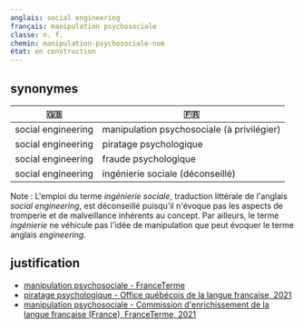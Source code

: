 ```yaml
---
anglais: social engineering
français: manipulation psychosociale
classe: n. f.
chemin: manipulation-psychosociale-nom
état: en construction
---
```

## synonymes

🇬🇧 | 🇫🇷
---|---
social engineering|manipulation psychosociale (à privilégier)
social engineering|piratage psychologique
social engineering|fraude psychologique
social engineering|ingénierie sociale (déconseillé)

Note : L'emploi du terme _ingénierie sociale_, traduction littérale de l'anglais _social engineering_, est déconseillé puisqu'il n'évoque pas les aspects de tromperie et de malveillance inhérents au concept. Par ailleurs, le terme _ingénierie_ ne véhicule pas l'idée de manipulation que peut évoquer le terme anglais _engineering_.

## justification

- [manipulation psychosociale - FranceTerme](https://www.culture.fr/franceterme/terme/JURI81)
- [piratage psychologique - Office québécois de la langue française, 2021](https://vitrinelinguistique.oqlf.gouv.qc.ca/fiche-gdt/fiche/8349717/piratage-psychologique)
- [manipulation psychosociale - Commission d'enrichissement de la langue française (France), FranceTerme, 2021](https://vitrinelinguistique.oqlf.gouv.qc.ca/fiche-gdt/fiche/26559978/manipulation-psychosociale)
